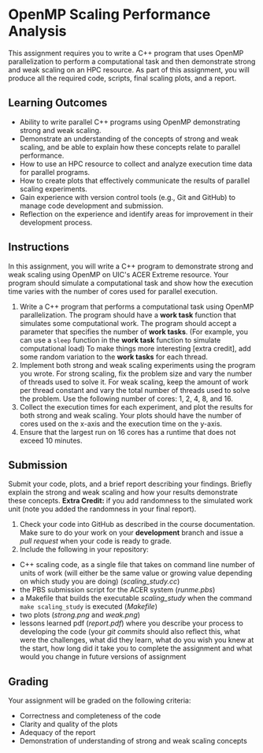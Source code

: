 # OpenMP Scaling Performance Analysis

This assignment requires you to write a C++ program that uses OpenMP parallelization to perform a computational task and then demonstrate strong and weak scaling on an HPC resource. As part of this assignment, you will produce all the required code, scripts, final scaling plots, and a report.

## Learning Outcomes

- Ability to write parallel C++ programs using OpenMP demonstrating strong and weak scaling.
- Demonstrate an understanding of the concepts of strong and weak scaling, and be able to explain how these concepts relate to parallel performance.
- How to use an HPC resource to collect and analyze execution time data for parallel programs.
- How to create plots that effectively communicate the results of parallel scaling experiments.
- Gain experience with version control tools (e.g., Git and GitHub) to manage code development and submission.
- Reflection on the experience and identify areas for improvement in their development process.

## Instructions

In this assignment, you will write a C++ program to demonstrate strong and weak scaling using OpenMP on UIC's ACER Extreme resource. Your program should simulate a computational task and show how the execution time varies with the number of cores used for parallel execution.

1. Write a C++ program that performs a computational task using OpenMP parallelization. The program should have a **work task** function that simulates some computational work. The program should accept a parameter that specifies the number of **work tasks**. (For example, you can use a `sleep` function in the **work task** function to simulate computational load) To make things more interesting [extra credit], add some random variation to the **work tasks** for each thread. 
2. Implement both strong and weak scaling experiments using the program you wrote. For strong scaling, fix the problem size and vary the number of threads used to solve it. For weak scaling, keep the amount of work per thread constant and vary the total number of threads used to solve the problem. Use the following number of cores: 1, 2, 4, 8, and 16.
3. Collect the execution times for each experiment, and plot the results for both strong and weak scaling. Your plots should have the number of cores used on the x-axis and the execution time on the y-axis.
4. Ensure that the largest run on 16 cores has a runtime that does not exceed 10 minutes. 

## Submission

Submit your code, plots, and a brief report describing your findings. Briefly explain the strong and weak scaling and how your results demonstrate these concepts. **Extra Credit:** if you add randomness to the simulated work unit (note you added the randomness in your final report).

1. Check your code into GitHub as described in the course documentation. Make sure to do your work on your **development** branch and issue a *pull request* when your code is ready to grade.
2. Include the following in your repository:
 - C++ scaling code, as a single file that takes on command line number of units of work (will either be the same value or growing value depending on which study you are doing) (*scaling_study.cc*) 
 - the PBS submission script for the ACER system (*runme.pbs*)
 - a Makefile that builds the executable *scaling_study* when the command `make scaling_study` is executed (*Makefile*)
 - two plots (*strong.png* and *weak.png*) 
 - lessons learned pdf (*report.pdf*) where you describe your process to developing the code (your *git commits* should also reflect this, what were the challenges, what did they learn, what do you wish you knew at the start, how long did it take you to complete the assignment and what would you change in future versions of assignment
 
## Grading

Your assignment will be graded on the following criteria:
 - Correctness and completeness of the code
 - Clarity and quality of the plots
 - Adequacy of the report
 - Demonstration of understanding of strong and weak scaling concepts

